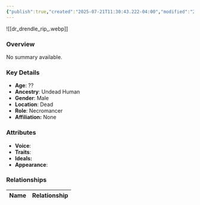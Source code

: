 ```yaml
---
{"publish":true,"created":"2025-07-21T11:30:43.222-04:00","modified":"2025-07-21T11:32:22.920-04:00","published":"2025-07-21T11:32:22.920-04:00","cssclasses":"","Age":"??","Ancestry":"Undead Human","Gender":"Male","Location":["Dead"],"Role":["Necromancer"],"Affiliation":["None"]}
---
```



![[dr_drendle_rip_.webp]]

### Overview
No summary available.

### Key Details
- **Age**: ??
- **Ancestry**: Undead Human
- **Gender**: Male
- **Location**: Dead
- **Role**: Necromancer
- **Affiliation:** None

### Attributes
- **Voice**: 
- **Traits**: 
- **Ideals:** 
- **Appearance**:

### Relationships

| Name  | Relationship |
| ----- | ------------ |
